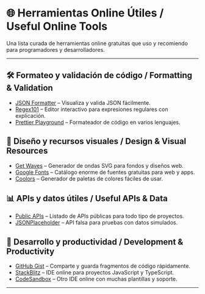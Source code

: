 # 🌐 Herramientas Online Útiles / Useful Online Tools

Una lista curada de herramientas online gratuitas que uso y recomiendo para programadores y desarrolladores.

---

## 🛠️ Formateo y validación de código / Formatting & Validation

- [JSON Formatter](https://jsonformatter.org) – Visualiza y valida JSON fácilmente.  
- [Regex101](https://regex101.com) – Editor interactivo para expresiones regulares con explicación.  
- [Prettier Playground](https://prettier.io/playground/) – Formateador de código en varios lenguajes.  

## 🎨 Diseño y recursos visuales / Design & Visual Resources

- [Get Waves](https://getwaves.io) – Generador de ondas SVG para fondos y diseños web.  
- [Google Fonts](https://fonts.google.com) – Catálogo enorme de fuentes gratuitas para web y apps.  
- [Coolors](https://coolors.co) – Generador de paletas de colores fáciles de usar.  

## 📊 APIs y datos útiles / Useful APIs & Data

- [Public APIs](https://public-apis.io) – Listado de APIs públicas para todo tipo de proyectos.  
- [JSONPlaceholder](https://jsonplaceholder.typicode.com) – API falsa para pruebas con datos simulados.  

## 🔧 Desarrollo y productividad / Development & Productivity

- [GitHub Gist](https://gist.github.com) – Comparte y guarda fragmentos de código rápidamente.  
- [StackBlitz](https://stackblitz.com) – IDE online para proyectos JavaScript y TypeScript.  
- [CodeSandbox](https://codesandbox.io) – Otro IDE online con muchas plantillas y soporte.  

---
